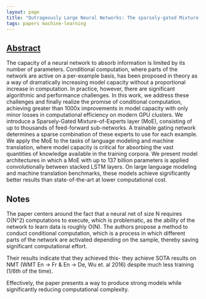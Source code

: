 ```yaml
---
layout: page
title: "Outrageously Large Neural Networks: The sparsely-gated Mixture-of-Experts layer"
tags: papers machine-learning
---
```


## [Abstract](https://openreview.net/pdf?id=B1ckMDqlg)

The capacity of a neural network to absorb information is limited by its number of
parameters. Conditional computation, where parts of the network are active on a
per-example basis, has been proposed in theory as a way of dramatically increasing
model capacity without a proportional increase in computation. In practice,
however, there are significant algorithmic and performance challenges. In this
work, we address these challenges and finally realize the promise of conditional
computation, achieving greater than 1000x improvements in model capacity with
only minor losses in computational efficiency on modern GPU clusters. We introduce
a Sparsely-Gated Mixture-of-Experts layer (MoE), consisting of up to
thousands of feed-forward sub-networks. A trainable gating network determines
a sparse combination of these experts to use for each example. We apply the MoE
to the tasks of language modeling and machine translation, where model capacity
is critical for absorbing the vast quantities of knowledge available in the training
corpora. We present model architectures in which a MoE with up to 137 billion
parameters is applied convolutionally between stacked LSTM layers. On large
language modeling and machine translation benchmarks, these models achieve
significantly better results than state-of-the-art at lower computational cost.

## Notes

The paper centers around the fact that a neural net of size N requires O(N^2)
computations to execute, which is problematic, as the ability of the network to
learn data is roughly O(N). The authors propose a method to conduct conditional
computation, which is a process in which different parts of the network are
activated depending on the sample, thereby saving significant computational
effort.

Their results indicate that they achieved this- they achieve SOTA results on NMT
(WMT En -> Fr & En -> De, Wu et. al 2016) despite much less training (1/6th of
the time).

Effectively, the paper presents a way to produce strong models while
significantly reducing computational complexity.
